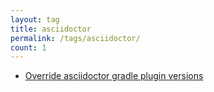 ```yaml
---
layout: tag
title: asciidoctor
permalink: /tags/asciidoctor/
count: 1
---
```


- [Override asciidoctor gradle plugin versions](http://thoughts.tostring.blog/override-asciidoctor-gradle-versions/)
